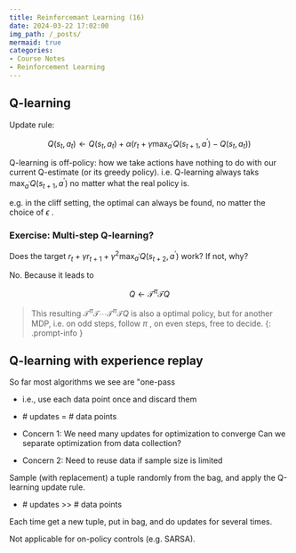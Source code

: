 ```yaml
---
title: Reinforcemant Learning (16)
date: 2024-03-22 17:02:00
img_path: /_posts/
mermaid: true
categories:
- Course Notes
- Reinforcement Learning
---
```


## Q-learning

Update rule:

$$
Q\left(s_t, a_{t}\right) \leftarrow Q\left(s_{t}, a_{t}\right)+\alpha\left(r_{t}+\gamma \max _{a^{\prime}} Q\left(s_{t+1}, a^{\prime}\right)-Q\left(s_{t}, a_{t}\right)\right)
$$

Q-learning is off-policy: how we take actions have nothing to do with our current Q-estimate (or its greedy policy). i.e. Q-learning always taks $\max _{a^{\prime}} Q\left(s_{t+1}, a^{\prime}\right)$ no matter what the real policy is.

e.g. in the cliff setting, the optimal can always be found, no matter the choice of $\epsilon$ .

### Exercise: Multi-step Q-learning?

Does the target $r_{t}+\gamma r_{t+1}+\gamma^2 \max_{a^{\prime}} Q\left(s_{t+2}, a^{\prime}\right)$ work? If not, why?

No. Because it leads to

$$
Q \leftarrow \mathcal{T}^\pi \mathcal{T} Q
$$

> This resulting $\mathcal{T}^\pi \mathcal{T}\cdots \mathcal{T}^\pi \mathcal{T}Q$ is also a optimal policy, but for another MDP, i.e. on odd steps, follow $\pi$ , on even steps, free to decide.
{: .prompt-info }

## Q-learning with experience replay

So far most algorithms we see are "one-pass

- i.e., use each data point once and discard them
- \# updates = # data points

- Concern 1: We need many updates for optimization to converge
Can we separate optimization from data collection?
- Concern 2: Need to reuse data if sample size is limited

Sample (with replacement) a tuple randomly from the bag, and apply the Q-learning update rule.

- \# updates >> \# data points

Each time get a new tuple, put in bag, and do updates for several times.

Not applicable for on-policy controls (e.g. SARSA).
